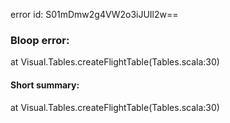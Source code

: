 error id: S01mDmw2g4VW2o3iJUIl2w==
### Bloop error:

at Visual.Tables.createFlightTable(Tables.scala:30)
#### Short summary: 

at Visual.Tables.createFlightTable(Tables.scala:30)